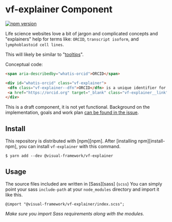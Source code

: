 # vf-explainer Component

[![npm version](https://badge.fury.io/js/%40visual-framework%2Fvf-explainer.svg)](https://badge.fury.io/js/%40visual-framework%2Fvf-explainer)

Life science websites love a bit of jargon and complicated concepts and "explainers" help for terms like: `ORCID`, `transcript isoform`, and `lymphoblastoid cell lines`.

This will likely be similar to "[tooltips](https://www.appcues.com/blog/tooltips)".

Conceptual code:

```html
<span aria-describedby="whatis-orcid">ORCID</span>

<div id="whatis-orcid" class="vf-explainer">
 <dfn class="vf-explainer--dfn">ORCID</dfn> is a unique identifier for researchers to distinguish themselves, and make it easier to find specific work; 
 <a href="https://orcid.org" target="_blank" class="vf-explainer__link">learn more</a>
</div>
```

This is a draft component, it is not yet functional. Background on the implementation, goals and work plan [can be found in the issue](https://github.com/visual-framework/vf-core/issues/314).

## Install

This repository is distributed with [npm][npm]. After [installing npm][install-npm], you can install `vf-explainer` with this command.

```
$ yarn add --dev @visual-framework/vf-explainer
```

## Usage

The source files included are written in [Sass][sass] (`scss`) You can simply point your sass `include-path` at your `node_modules` directory and import it like this.

```
@import "@visual-framework/vf-explainer/index.scss";
```

_Make sure you import Sass requirements along with the modules._
